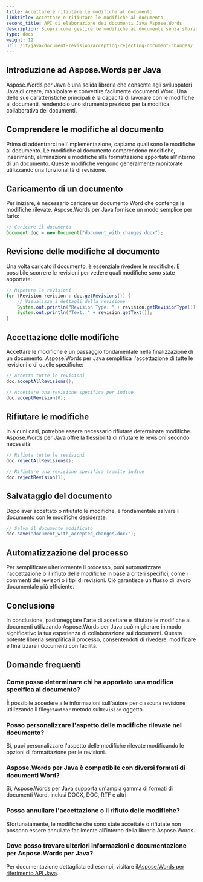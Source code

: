 ```yaml
---
title: Accettare e rifiutare le modifiche al documento
linktitle: Accettare e rifiutare le modifiche al documento
second_title: API di elaborazione dei documenti Java Aspose.Words
description: Scopri come gestire le modifiche ai documenti senza sforzo con Aspose.Words per Java. Accetta e rifiuta le revisioni senza problemi.
type: docs
weight: 12
url: /it/java/document-revision/accepting-rejecting-document-changes/
---
```


## Introduzione ad Aspose.Words per Java

Aspose.Words per Java è una solida libreria che consente agli sviluppatori Java di creare, manipolare e convertire facilmente documenti Word. Una delle sue caratteristiche principali è la capacità di lavorare con le modifiche ai documenti, rendendolo uno strumento prezioso per la modifica collaborativa dei documenti.

## Comprendere le modifiche al documento

Prima di addentrarci nell'implementazione, capiamo quali sono le modifiche al documento. Le modifiche al documento comprendono modifiche, inserimenti, eliminazioni e modifiche alla formattazione apportate all'interno di un documento. Queste modifiche vengono generalmente monitorate utilizzando una funzionalità di revisione.

## Caricamento di un documento

Per iniziare, è necessario caricare un documento Word che contenga le modifiche rilevate. Aspose.Words per Java fornisce un modo semplice per farlo:

```java
// Caricare il documento
Document doc = new Document("document_with_changes.docx");
```

## Revisione delle modifiche al documento

Una volta caricato il documento, è essenziale rivedere le modifiche. È possibile scorrere le revisioni per vedere quali modifiche sono state apportate:

```java
// Ripetere le revisioni
for (Revision revision : doc.getRevisions()) {
    // Visualizza i dettagli della revisione
    System.out.println("Revision Type: " + revision.getRevisionType());
    System.out.println("Text: " + revision.getText());
}
```

## Accettazione delle modifiche

Accettare le modifiche è un passaggio fondamentale nella finalizzazione di un documento. Aspose.Words per Java semplifica l'accettazione di tutte le revisioni o di quelle specifiche:

```java
// Accetta tutte le revisioni
doc.acceptAllRevisions();

// Accettare una revisione specifica per indice
doc.acceptRevision(0);
```

## Rifiutare le modifiche

In alcuni casi, potrebbe essere necessario rifiutare determinate modifiche. Aspose.Words per Java offre la flessibilità di rifiutare le revisioni secondo necessità:

```java
// Rifiuta tutte le revisioni
doc.rejectAllRevisions();

// Rifiutare una revisione specifica tramite indice
doc.rejectRevision(1);
```

## Salvataggio del documento

Dopo aver accettato o rifiutato le modifiche, è fondamentale salvare il documento con le modifiche desiderate:

```java
// Salva il documento modificato
doc.save("document_with_accepted_changes.docx");
```

## Automatizzazione del processo

Per semplificare ulteriormente il processo, puoi automatizzare l'accettazione o il rifiuto delle modifiche in base a criteri specifici, come i commenti dei revisori o i tipi di revisioni. Ciò garantisce un flusso di lavoro documentale più efficiente.

## Conclusione

In conclusione, padroneggiare l'arte di accettare e rifiutare le modifiche ai documenti utilizzando Aspose.Words per Java può migliorare in modo significativo la tua esperienza di collaborazione sui documenti. Questa potente libreria semplifica il processo, consentendoti di rivedere, modificare e finalizzare i documenti con facilità.

## Domande frequenti

### Come posso determinare chi ha apportato una modifica specifica al documento?

 È possibile accedere alle informazioni sull'autore per ciascuna revisione utilizzando il file`getAuthor` metodo sul`Revision` oggetto.

### Posso personalizzare l'aspetto delle modifiche rilevate nel documento?

Sì, puoi personalizzare l'aspetto delle modifiche rilevate modificando le opzioni di formattazione per le revisioni.

### Aspose.Words per Java è compatibile con diversi formati di documenti Word?

Sì, Aspose.Words per Java supporta un'ampia gamma di formati di documenti Word, inclusi DOCX, DOC, RTF e altri.

### Posso annullare l'accettazione o il rifiuto delle modifiche?

Sfortunatamente, le modifiche che sono state accettate o rifiutate non possono essere annullate facilmente all'interno della libreria Aspose.Words.

### Dove posso trovare ulteriori informazioni e documentazione per Aspose.Words per Java?

 Per documentazione dettagliata ed esempi, visitare il[Aspose.Words per riferimento API Java](https://reference.aspose.com/words/java/).